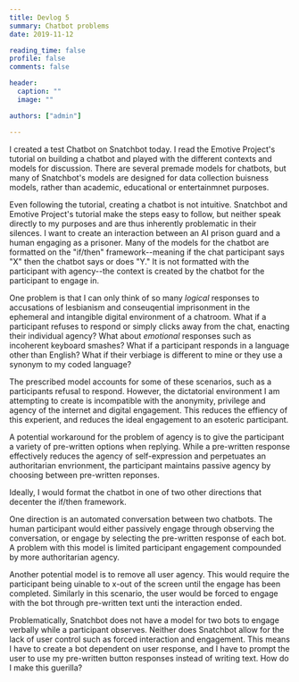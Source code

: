 ```yaml
---
title: Devlog 5
summary: Chatbot problems
date: 2019-11-12

reading_time: false
profile: false
comments: false

header:
  caption: ""
  image: ""

authors: ["admin"]

---
```


I created a test Chatbot on Snatchbot today. I read the Emotive Project's tutorial on building a chatbot and played with the different contexts and models for discussion. There are several premade models for chatbots, but many of Snatchbot's models are designed for data collection buisness models, rather than academic, educational or entertainmnet purposes. 

Even following the tutorial, creating a chatbot is not intuitive. Snatchbot and Emotive Project's tutorial make the steps easy to follow, but neither speak directly to my purposes and are thus inherently problematic in their silences. I want to create an interaction between an AI prison guard and a human engaging as a prisoner. Many of the models for the chatbot are formatted on the "if/then" framework--meaning if the chat participant says "X" then the chatbot says or does "Y." It is not formatted with the participant with agency--the context is created by the chatbot for the participant to engage in.

One problem is that I can only think of so many *logical* responses to accusations of lesbianism and conseuqential imprisonment in the ephemeral and intangible digital environment of a chatroom. What if a participant refuses to respond or simply clicks away from the chat, enacting their individual agency? What about *emotional* responses such as incoherent keyboard smashes? What if a participant responds in a language other than English? What if their verbiage is different to mine or they use a synonym to my coded language? 

The prescribed model accounts for some of these scenarios, such as a participants refusal to respond. However, the dictatorial environment I am attempting to create is incompatible with the anonymity, privilege and agency of the internet and digital engagement. This reduces the effiency of this experient, and reduces the ideal engagement to an esoteric participant.

A potential workaround for the problem of agency is to give the participant a variety of pre-written options when replying. While a pre-written response effectively reduces the agency of self-expression and perpetuates an authoritarian envrionment, the participant maintains passive agency by choosing between pre-written reponses. 

Ideally, I would format the chatbot in one of two other directions that decenter the if/then framework.

One direction is an automated conversation between two chatbots. The human participant would either passively engage through observing the conversation, or engage by selecting the pre-written response of each bot. A problem with this model is limited participant engagement compounded by more authoritarian agency. 

Another potential model is to remove all user agency. This would require the participant being uinable to x-out of the screen until the engage has been completed. Similarly in this scenario, the user would be forced to engage with the bot through pre-written text unti the interaction ended.

Problematically, Snatchbot does not have a model for two bots to engage verbally while a participant observes. Neither does Snatchbot allow for the lack of user control such as forced interaction and engagement. This means I have to create a bot dependent on user response, and I have to prompt the user to use my pre-written button responses instead of writing text. How do I make this guerilla?
